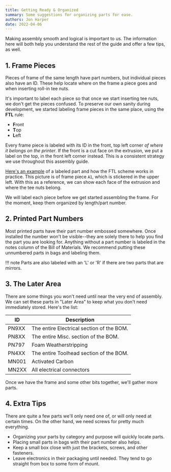 ```yaml
---
title: Getting Ready & Organized
summary: Some suggestions for organizing parts for ease.
authors: Jon Harper
date: 2022-04-06
---
```


Making assembly smooth and logical is important to us. The information here will both help you understand the rest of the guide and offer a few tips, as well.

## 1. Frame Pieces

Pieces of frame of the same length have part numbers, but individual pieces also have an ID. These help locate where on the frame a piece goes and when inserting roll-in tee nuts.

It's important to label each piece so that once we start inserting tee nuts, we don't get the pieces confused. To preserve our own sanity during development, we started labeling frame pieces in the same place, using the **FTL** rule:

- **F**ront
- **T**op
- **L**eft

Every frame piece is labeled with its ID in the front, top left corner *of where it belongs on the printer*. If the front is a cut face on the extrusion, we put a label on the top, in the front left corner instead. This is a consistent strategy we use throughout this assembly guide.

[Here's an example](../img/A1.jpg) of a labeled part and how the FTL scheme works in practice. This picture is of frame piece `A1`, which is stickered in the upper left. With this as a reference, we can show each face of the extrusion and where the tee nuts belong.

We will label each piece before we get started assembling the frame. For the moment, keep them organized by length/part number.

## 2. Printed Part Numbers

Most printed parts have their part number embossed somewhere. Once installed the number won't be visible--they are solely there to help you find the part you are looking for. Anything without a part number is labeled in the notes column of the Bill of Materials. We recommend putting these unnumbered parts in bags and labeling them.

!!! note
    Parts are also labeled with an 'L' or 'R' if there are two parts that are mirrors.

## 3. The Later Area

There are some things you won't need until near the very end of assembly. We can set these parts in "Later Area" to keep what you don't need immediately stored. Here's the list:

| ID | Description |
|---|---|
| PN9XX | The entire Electrical section of the BOM. |
| PN8XX | The entire Misc. section of the BOM. |
| PN797 | Foam Weatherstripping |
| PN4XX | The entire Toolhead section of the BOM. |
| MN001 | Activated Carbon |
| MN2XX | All electrical connectors |

Once we have the frame and some other bits together, we'll gather more parts.

## 4. Extra Tips

There are quite a few parts we'll only need one of, or will only need at certain times. On the other hand, we need screws for pretty much everything. 

- Organizing your parts by category and purpose will quickly locate parts.
- Placing small parts in bags with their part number also helps.
- Keep a small box close with just the brackets, screws, and other fasteners.
- Leave electronics in their packaging until needed. They tend to go straight from box to some form of mount.
